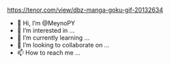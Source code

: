 https://tenor.com/view/dbz-manga-goku-gif-20132634


- 👋 Hi, I’m @MeynoPY
- 👀 I’m interested in ...
- 🌱 I’m currently learning ...
- 💞️ I’m looking to collaborate on ...
- 📫 How to reach me ...

<!---
MeynoPY/MeynoPY is a ✨ special ✨ repository because its `README.md` (this file) appears on your GitHub profile.
You can click the Preview link to take a look at your changes.
--->

